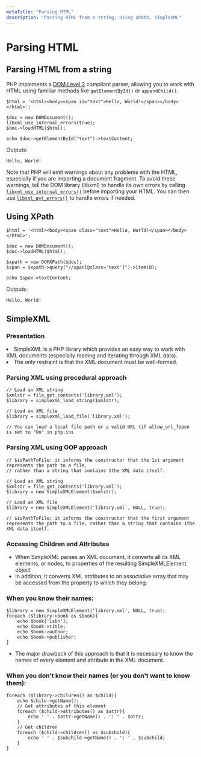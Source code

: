 ```yaml
---
metaTitle: "Parsing HTML"
description: "Parsing HTML from a string, Using XPath, SimpleXML"
---
```


# Parsing HTML



## Parsing HTML from a string


PHP implements a [DOM Level 2](https://www.w3.org/TR/2000/REC-DOM-Level-2-Core-20001113/http://) compliant parser, allowing you to work with HTML using familiar methods like `getElementById()` or `appendChild()`.

```
$html = '<html><body><span id="text">Hello, World!</span></body></html>';

$doc = new DOMDocument();
libxml_use_internal_errors(true);
$doc->loadHTML($html);

echo $doc->getElementById("text")->textContent;

```

Outputs:

```
Hello, World!

```

Note that PHP will emit warnings about any problems with the HTML, especially if you are importing a document fragment. To avoid these warnings, tell the DOM library (libxml) to handle its own errors by calling [`libxml_use_internal_errors()`](http://php.net/manual/en/function.libxml-use-internal-errors.php) before importing your HTML. You can then use [`libxml_get_errors()`](http://php.net/manual/en/function.libxml-get-errors.php) to handle errors if needed.



## Using XPath


```
$html = '<html><body><span class="text">Hello, World!</span></body></html>';

$doc = new DOMDocument();
$doc->loadHTML($html);

$xpath = new DOMXPath($doc);
$span = $xpath->query("//span[@class='text']")->item(0);

echo $span->textContent;

```

Outputs:

```
Hello, World!

```



## SimpleXML


### Presentation

<li>
SimpleXML is a PHP library which provides an easy way to work with XML documents (especially reading and iterating through XML data).
</li>
<li>
The only restraint is that the XML document must be well-formed.
</li>

### Parsing XML using procedural approach

```
// Load an XML string
$xmlstr = file_get_contents('library.xml');
$library = simplexml_load_string($xmlstr);

// Load an XML file
$library = simplexml_load_file('library.xml');

// You can load a local file path or a valid URL (if allow_url_fopen is set to "On" in php.ini

```

### Parsing XML using OOP approach

```
// $isPathToFile: it informs the constructor that the 1st argument represents the path to a file,
// rather than a string that contains 1the XML data itself.

// Load an XML string
$xmlstr = file_get_contents('library.xml');
$library = new SimpleXMLElement($xmlstr);

// Load an XML file
$library = new SimpleXMLElement('library.xml', NULL, true);

// $isPathToFile: it informs the constructor that the first argument represents the path to a file, rather than a string that contains 1the XML data itself.

```

### Accessing Children and Attributes

- When SimpleXML parses an XML document, it converts all its XML elements, or nodes, to properties of the resulting SimpleXMLElement object
- In addition, it converts XML attributes to an associative array that may be accessed from the property to which they belong.

### When you know their names:

```
$library = new SimpleXMLElement('library.xml', NULL, true);
foreach ($library->book as $book){
    echo $book['isbn'];
    echo $book->title;
    echo $book->author;
    echo $book->publisher;
}

```

- The major drawback of this approach is that it is necessary to know the names of every element and attribute in the XML document.

### When you don't know their names (or you don't want to know them):

```
foreach ($library->children() as $child){
    echo $child->getName();
    // Get attributes of this element
    foreach ($child->attributes() as $attr){
        echo ' ' . $attr->getName() . ': ' . $attr;
    }
    // Get children
    foreach ($child->children() as $subchild){
        echo ' ' . $subchild->getName() . ': ' . $subchild;
    }
}

```

